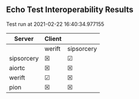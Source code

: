 ## Echo Test Interoperability Results
Test run at 2021-02-22 16:40:34.977155

| Server      | Client      |             |
|-------------|-------------|-------------|
|             | werift      | sipsorcery  |
| sipsorcery  | &#x2612;    | &#9745;     |
| aiortc      | &#x2612;    | &#x2612;    |
| werift      | &#9745;     | &#x2612;    |
| pion        | &#x2612;    | &#x2612;    |
